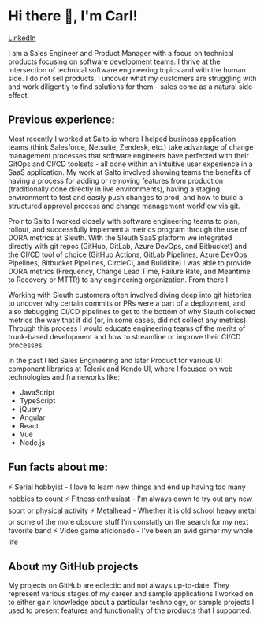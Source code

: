 # Hi there 👋, I'm Carl!

[LinkedIn](https://www.linkedin.com/in/carlbergenhem/)

I am a Sales Engineer and Product Manager with a focus on technical products focusing on software development teams. I thrive at the intersection of technical software engineering topics and with the human side. I do not sell products, I uncover what my customers are struggling with and work diligently to find solutions for them - sales come as a natural side-effect.

## Previous experience:
Most recently I worked at Salto.io where I helped business application teams (think Salesforce, Netsuite, Zendesk, etc.) take advantage of change management processes that software engineers have perfected with their GitOps and CI/CD toolsets - all done within an intuitive user experience in a SaaS application. My work at Salto involved showing teams the benefits of having a process for adding or removing features from production (traditionally done directly in live environments), having a staging environment to test and easily push changes to prod, and how to build a structured approval process and change management workflow via git.

Proir to Salto I worked closely with software engineering teams to plan, rollout, and successfully implement a metrics program through the use of DORA metrics at Sleuth. With the Sleuth SaaS platform we integrated directly with git repos (GitHub, GitLab, Azure DevOps, and Bitbucket) and the CI/CD tool of choice (GitHub Actions, GitLab Pipelines, Azure DevOps Pipelines, Bitbucket Pipelines, CircleCI, and Buildkite) I was able to provide DORA metrics (Frequency, Change Lead Time, Failure Rate, and Meantime to Recovery or MTTR) to any engineering organization. From there I 

Working with Sleuth customers often involved diving deep into git histories to uncover why certain commits or PRs were a part of a deployment, and also debugging CI/CD pipelines to get to the bottom of why Sleuth collected metrics the way that it did (or, in some cases, did not collect any metrics). Through this process I would educate engineering teams of the merits of trunk-based development and how to streamline or improve their CI/CD processes.

In the past I led Sales Engineering and later Product for various UI component libraries at Telerik and Kendo UI, where I focused on web technologies and frameworks like:

- JavaScript
- TypeScript
- jQuery
- Angular
- React
- Vue
- Node.js

## Fun facts about me:
⚡ Serial hobbyist - I love to learn new things and end up having too many hobbies to count
⚡ Fitness enthusiast - I'm always down to try out any new sport or physical activity
⚡ Metalhead - Whether it is old school heavy metal or some of the more obscure stuff I'm constatly on the search for my next favorite band
⚡ Video game aficionado - I've been an avid gamer my whole life

## About my GitHub projects
My projects on GitHub are eclectic and not always up-to-date. They represent various stages of my career and sample applications I worked on to either gain knowledge about a particular technology, or sample projects I used to present features and functionality of the products that I supported.
